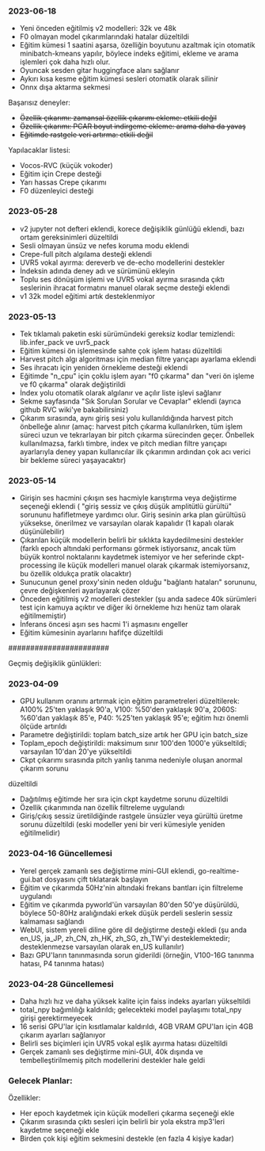 ### 2023-06-18
- Yeni önceden eğitilmiş v2 modelleri: 32k ve 48k
- F0 olmayan model çıkarımlarındaki hatalar düzeltildi
- Eğitim kümesi 1 saatini aşarsa, özelliğin boyutunu azaltmak için otomatik minibatch-kmeans yapılır, böylece indeks eğitimi, ekleme ve arama işlemleri çok daha hızlı olur.
- Oyuncak sesden gitar huggingface alanı sağlanır
- Aykırı kısa kesme eğitim kümesi sesleri otomatik olarak silinir
- Onnx dışa aktarma sekmesi

Başarısız deneyler:
- ~~Özellik çıkarımı: zamansal özellik çıkarımı ekleme: etkili değil~~
- ~~Özellik çıkarımı: PCAR boyut indirgeme ekleme: arama daha da yavaş~~
- ~~Eğitimde rastgele veri artırma: etkili değil~~

Yapılacaklar listesi:
- Vocos-RVC (küçük vokoder)
- Eğitim için Crepe desteği
- Yarı hassas Crepe çıkarımı
- F0 düzenleyici desteği

### 2023-05-28
- v2 jupyter not defteri eklendi, korece değişiklik günlüğü eklendi, bazı ortam gereksinimleri düzeltildi
- Sesli olmayan ünsüz ve nefes koruma modu eklendi
- Crepe-full pitch algılama desteği eklendi
- UVR5 vokal ayırma: dereverb ve de-echo modellerini destekler
- İndeksin adında deney adı ve sürümünü ekleyin
- Toplu ses dönüşüm işlemi ve UVR5 vokal ayırma sırasında çıktı seslerinin ihracat formatını manuel olarak seçme desteği eklendi
- v1 32k model eğitimi artık desteklenmiyor

### 2023-05-13
- Tek tıklamalı paketin eski sürümündeki gereksiz kodlar temizlendi: lib.infer_pack ve uvr5_pack
- Eğitim kümesi ön işlemesinde sahte çok işlem hatası düzeltildi
- Harvest pitch algı algoritması için median filtre yarıçapı ayarlama eklendi
- Ses ihracatı için yeniden örnekleme desteği eklendi
- Eğitimde "n_cpu" için çoklu işlem ayarı "f0 çıkarma" dan "veri ön işleme ve f0 çıkarma" olarak değiştirildi
- İndex yolu otomatik olarak algılanır ve açılır liste işlevi sağlanır
- Sekme sayfasında "Sık Sorulan Sorular ve Cevaplar" eklendi (ayrıca github RVC wiki'ye bakabilirsiniz)
- Çıkarım sırasında, aynı giriş sesi yolu kullanıldığında harvest pitch önbelleğe alınır (amaç: harvest pitch çıkarma kullanılırken, tüm işlem süreci uzun ve tekrarlayan bir pitch çıkarma sürecinden geçer. Önbellek kullanılmazsa, farklı timbre, index ve pitch median filtre yarıçapı ayarlarıyla deney yapan kullanıcılar ilk çıkarımın ardından çok acı verici bir bekleme süreci yaşayacaktır)

### 2023-05-14
- Girişin ses hacmini çıkışın ses hacmiyle karıştırma veya değiştirme seçeneği eklendi ( "giriş sessiz ve çıkış düşük amplitütlü gürültü" sorununu hafifletmeye yardımcı olur. Giriş sesinin arka plan gürültüsü yüksekse, önerilmez ve varsayılan olarak kapalıdır (1 kapalı olarak düşünülebilir)
- Çıkarılan küçük modellerin belirli bir sıklıkta kaydedilmesini destekler (farklı epoch altındaki performansı görmek istiyorsanız, ancak tüm büyük kontrol noktalarını kaydetmek istemiyor ve her seferinde ckpt-processing ile küçük modelleri manuel olarak çıkarmak istemiyorsanız, bu özellik oldukça pratik olacaktır)
- Sunucunun genel proxy'sinin neden olduğu "bağlantı hataları" sorununu, çevre değişkenleri ayarlayarak çözer
- Önceden eğitilmiş v2 modelleri destekler (şu anda sadece 40k sürümleri test için kamuya açıktır ve diğer iki örnekleme hızı henüz tam olarak eğitilmemiştir)
- İnferans öncesi aşırı ses hacmi 1'i aşmasını engeller
- Eğitim kümesinin ayarlarını hafifçe düzeltildi

#######################

Geçmiş değişiklik günlükleri:

### 2023-04-09
- GPU kullanım oranını artırmak için eğitim parametreleri düzeltilerek: A100% 25'ten yaklaşık 90'a, V100: %50'den yaklaşık 90'a, 2060S: %60'dan yaklaşık 85'e, P40: %25'ten yaklaşık 95'e; eğitim hızı önemli ölçüde artırıldı
- Parametre değiştirildi: toplam batch_size artık her GPU için batch_size
- Toplam_epoch değiştirildi: maksimum sınır 100'den 1000'e yükseltildi; varsayılan 10'dan 20'ye yükseltildi
- Ckpt çıkarımı sırasında pitch yanlış tanıma nedeniyle oluşan anormal çıkarım sorunu

 düzeltildi
- Dağıtılmış eğitimde her sıra için ckpt kaydetme sorunu düzeltildi
- Özellik çıkarımında nan özellik filtreleme uygulandı
- Giriş/çıkış sessiz üretildiğinde rastgele ünsüzler veya gürültü üretme sorunu düzeltildi (eski modeller yeni bir veri kümesiyle yeniden eğitilmelidir)

### 2023-04-16 Güncellemesi
- Yerel gerçek zamanlı ses değiştirme mini-GUI eklendi, go-realtime-gui.bat dosyasını çift tıklatarak başlayın
- Eğitim ve çıkarımda 50Hz'nin altındaki frekans bantları için filtreleme uygulandı
- Eğitim ve çıkarımda pyworld'ün varsayılan 80'den 50'ye düşürüldü, böylece 50-80Hz aralığındaki erkek düşük perdeli seslerin sessiz kalmaması sağlandı
- WebUI, sistem yereli diline göre dil değiştirme desteği ekledi (şu anda en_US, ja_JP, zh_CN, zh_HK, zh_SG, zh_TW'yi desteklemektedir; desteklenmezse varsayılan olarak en_US kullanılır)
- Bazı GPU'ların tanınmasında sorun giderildi (örneğin, V100-16G tanınma hatası, P4 tanınma hatası)

### 2023-04-28 Güncellemesi
- Daha hızlı hız ve daha yüksek kalite için faiss indeks ayarları yükseltildi
- total_npy bağımlılığı kaldırıldı; gelecekteki model paylaşımı total_npy girişi gerektirmeyecek
- 16 serisi GPU'lar için kısıtlamalar kaldırıldı, 4GB VRAM GPU'ları için 4GB çıkarım ayarları sağlanıyor
- Belirli ses biçimleri için UVR5 vokal eşlik ayırma hatası düzeltildi
- Gerçek zamanlı ses değiştirme mini-GUI, 40k dışında ve tembelleştirilmemiş pitch modellerini destekler hale geldi

### Gelecek Planlar:
Özellikler:
- Her epoch kaydetmek için küçük modelleri çıkarma seçeneği ekle
- Çıkarım sırasında çıktı sesleri için belirli bir yola ekstra mp3'leri kaydetme seçeneği ekle
- Birden çok kişi eğitim sekmesini destekle (en fazla 4 kişiye kadar)